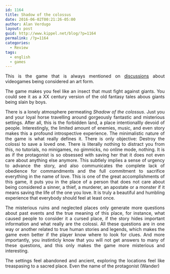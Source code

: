 ```yaml
---
id: 1164
title: Shadow of the colossus
date: 2016-06-02T00:21:26-05:00
author: Alan Verdugo
layout: post
guid: http://www.kippel.net/blog/?p=1164
permalink: /?p=1164
categories:
  - Review
tags:
  - english
  - games
---
```

<p style="text-align: justify;">
  This is the game that is always mentioned on <a href="http://press.etc.cmu.edu/content/shadow-colossus-nick-fortugno" target="_blank">discussions</a> about videogames being considered an art form.
</p>

<p style="text-align: justify;">
  The game makes you feel like an insect that must fight against giants. You could see it as a XX century version of the old fantasy tales abous giants being slain by boys.
</p>

<p style="text-align: justify;">
  There is a lonely atmosphere permeating <em>Shadow of the colossus</em>. Just you and your loyal horse travelling around gorgeously fantastic and misterious settings. After all, this is the forbidden land, a place intentionallly devoid of people. Interestingly, the limited amount of enemies, music, and even story makes this a profound introspective experience. The minimalistic nature of the game is what really defines it. There is only objective: Destroy the colossi to save a loved one. There is literally nothing to distract you from this, no tutorials, no minigames, no gimmicks, no online mode, nothing. It is as if the protagonist is so obsessed with saving her that it does not even care about anything else anymore. This subtlely implies a sense of urgency to advance the story, and also communicates the complete lack of obedience for commandments and the full commitment to sacrifice everything in the name of love. This is one of the great accomplishments of this game, it puts you in the place of a person that does not care about being considered a sinner, a thief, a murderer, an apostate or a monster if it means saving the life of the one you love. It is truly a beautiful and humbling experience that everybody should feel at least once.
</p>

<p style="text-align: justify;">
  The misterious ruins and neglected places only generate more questions about past events and the true meaning of this place, for instance, what caused people to consider it a cursed place, if the story hides important information and what really are the colossi. All these questions are in one way or another related to true human stories and legends, which makes the game even better if the player know where to look for clues. And more importantly, you instinticly know that you will not get answers to many of these questions, and this only makes the game more misterious and interesting.
</p>

<p style="text-align: justify;">
  The settings feel abandoned and ancient, exploring the locations feel like treaspasing to a sacred place. Even the name of the protagonist (Wander)
</p>